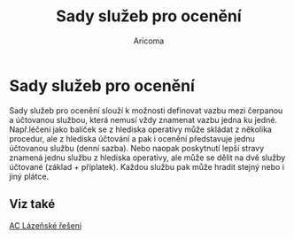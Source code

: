 ﻿---
    title: "Sady služeb pro ocenění"
    author: Aricoma
    ms.date: 04/30/2018
    ms.topic: article
    ms.prod: dynamics-nav-2017
    ms.contentlocale: cs-cz
    ms.lasthandoff: 04/30/2018
---

# Sady služeb pro ocenění

Sady služeb pro ocenění slouží k možnosti definovat vazbu mezi čerpanou a účtovanou službou, která nemusí vždy znamenat vazbu jedna ku jedné. Např.léčení jako balíček se z hlediska operativy může skládat z několika procedur, ale z hlediska účtování a pak i ocenění představuje jednu účtovanou službu (denní sazba). Nebo naopak poskytnutí lepší stravy znamená jednu službu z hlediska operativy, ale může se dělit na dvě služby účtované (základ + příplatek). Každou službu pak může hradit stejný nebo i jiný plátce. 


## <a name="see-also"></a>Viz také
[AC Lázeňské řešení](spa-solution.md)